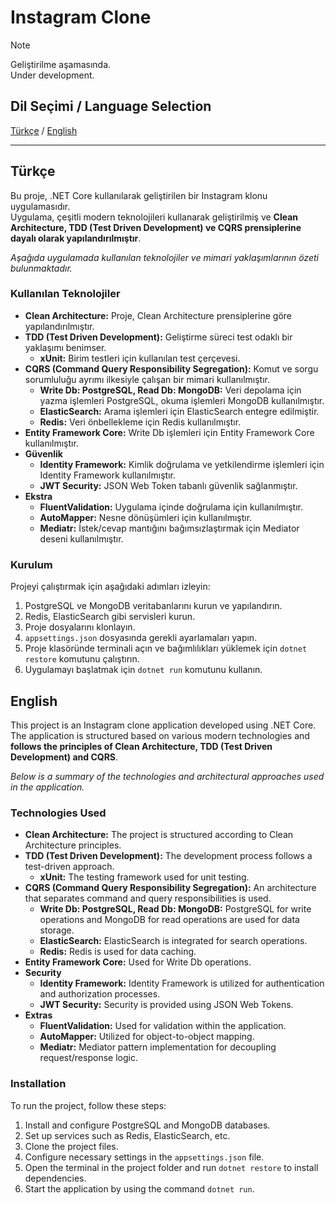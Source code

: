 ﻿# Instagram Clone

> [!Note]
> Geliştirilme aşamasında. <br>
> Under development.

## Dil Seçimi / Language Selection

[Türkçe](#türkçe) / [English](#english)

---

## Türkçe

Bu proje, .NET Core kullanılarak geliştirilen bir Instagram klonu uygulamasıdır. <br>
Uygulama, çeşitli modern teknolojileri kullanarak geliştirilmiş ve **Clean Architecture, TDD (Test Driven Development) ve CQRS prensiplerine dayalı olarak yapılandırılmıştır**. <br>

_Aşağıda uygulamada kullanılan teknolojiler ve mimari yaklaşımlarının özeti bulunmaktadır._

### Kullanılan Teknolojiler

- **Clean Architecture:** Proje, Clean Architecture prensiplerine göre yapılandırılmıştır.
- **TDD (Test Driven Development):** Geliştirme süreci test odaklı bir yaklaşımı benimser.
    - **xUnit:** Birim testleri için kullanılan test çerçevesi.
- **CQRS (Command Query Responsibility Segregation):** Komut ve sorgu sorumluluğu ayrımı ilkesiyle çalışan bir mimari
  kullanılmıştır.
    - **Write Db: PostgreSQL, Read Db: MongoDB:** Veri depolama için yazma işlemleri PostgreSQL, okuma işlemleri MongoDB
      kullanılmıştır.
    - **ElasticSearch:** Arama işlemleri için ElasticSearch entegre edilmiştir.
    - **Redis:** Veri önbellekleme için Redis kullanılmıştır.
- **Entity Framework Core:** Write Db işlemleri için Entity Framework Core kullanılmıştır.
- **Güvenlik**
    - **Identity Framework:** Kimlik doğrulama ve yetkilendirme işlemleri için Identity Framework kullanılmıştır.
    - **JWT Security:** JSON Web Token tabanlı güvenlik sağlanmıştır.
- **Ekstra**
    - **FluentValidation:** Uygulama içinde doğrulama için kullanılmıştır.
    - **AutoMapper:** Nesne dönüşümleri için kullanılmıştır.
    - **Mediatr:** İstek/cevap mantığını bağımsızlaştırmak için Mediator deseni kullanılmıştır.

### Kurulum

Projeyi çalıştırmak için aşağıdaki adımları izleyin:

1. PostgreSQL ve MongoDB veritabanlarını kurun ve yapılandırın.
2. Redis, ElasticSearch gibi servisleri kurun.
3. Proje dosyalarını klonlayın.
4. `appsettings.json` dosyasında gerekli ayarlamaları yapın.
5. Proje klasöründe terminali açın ve bağımlılıkları yüklemek için `dotnet restore` komutunu çalıştırın.
6. Uygulamayı başlatmak için `dotnet run` komutunu kullanın.

## English

This project is an Instagram clone application developed using .NET Core. <br>
The application is structured based on various modern technologies and **follows the principles of Clean Architecture, TDD (Test Driven Development) and CQRS**. <br>

_Below is a summary of the technologies and architectural approaches used in the application._

### Technologies Used

- **Clean Architecture:** The project is structured according to Clean Architecture principles.
- **TDD (Test Driven Development):** The development process follows a test-driven approach.
    - **xUnit:** The testing framework used for unit testing.
- **CQRS (Command Query Responsibility Segregation):** An architecture that separates command and query responsibilities
  is used.
    - **Write Db: PostgreSQL, Read Db: MongoDB:** PostgreSQL for write operations and MongoDB for read operations are
      used for data storage.
    - **ElasticSearch:** ElasticSearch is integrated for search operations.
    - **Redis:** Redis is used for data caching.
- **Entity Framework Core:** Used for Write Db operations.
- **Security**
    - **Identity Framework:** Identity Framework is utilized for authentication and authorization processes.
    - **JWT Security:** Security is provided using JSON Web Tokens.
- **Extras**
    - **FluentValidation:** Used for validation within the application.
    - **AutoMapper:** Utilized for object-to-object mapping.
    - **Mediatr:** Mediator pattern implementation for decoupling request/response logic.

### Installation

To run the project, follow these steps:

1. Install and configure PostgreSQL and MongoDB databases.
2. Set up services such as Redis, ElasticSearch, etc.
3. Clone the project files.
4. Configure necessary settings in the `appsettings.json` file.
5. Open the terminal in the project folder and run `dotnet restore` to install dependencies.
6. Start the application by using the command `dotnet run`.
